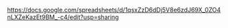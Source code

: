 https://docs.google.com/spreadsheets/d/1qsxZzD6dDj5V8e6zdJ69X_0ZO4nLXZeKazEt9BM_-c4/edit?usp=sharing
